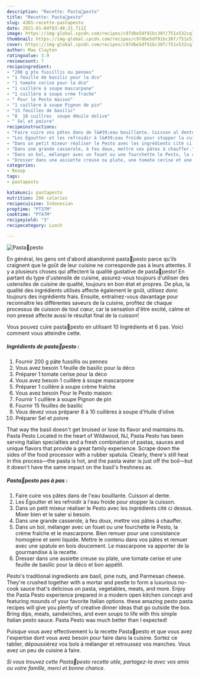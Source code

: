 ```yaml
---
description: "Recette: Pasta🌿pesto"
title: "Recette: Pasta🌿pesto"
slug: 4365-recette-pastapesto
date: 2021-01-04T03:48:21.711Z
image: https://img-global.cpcdn.com/recipes/c97dbe5df91bc38f/751x532cq70/pasta🌿pesto-photo-principale-de-la-recette.jpg
thumbnail: https://img-global.cpcdn.com/recipes/c97dbe5df91bc38f/751x532cq70/pasta🌿pesto-photo-principale-de-la-recette.jpg
cover: https://img-global.cpcdn.com/recipes/c97dbe5df91bc38f/751x532cq70/pasta🌿pesto-photo-principale-de-la-recette.jpg
author: Mae Clayton
ratingvalue: 3.9
reviewcount: 7
recipeingredient:
- "200 g pte fussillis ou pennes"
- "1 feuille de basilic pour la dco"
- "1 tomate cerise pour la dco"
- "1 cuillère à soupe mascarpone"
- "1 cuillère à soupe crme frache"
- " Pour le Pesto maison"
- "1 cuillère à soupe Pignon de pin"
- "15 feuilles de basilic"
- "8  10 cuillres  soupe dHuile dolive"
- " Sel et poivre"
recipeinstructions:
- "Faire cuire vos pâtes dans de l&#39;eau bouillante. Cuisson al dente."
- "Les Égoutter et les refroidir à l&#39;eau froide pour stopper la cuisson."
- "Dans un petit mixeur réaliser le Pesto avec les ingrédients cité ci dessus. Mixer bien et le saler si besoin."
- "Dans une grande casserole, à feu doux, mettre vos pâtes à chauffer."
- "Dans un bol, mélanger avec un fouet ou une fourchette le Pesto, la crème fraîche et le mascarpone. Bien remuer pour une consistance homogène et semi liquide. Mettre le contenu dans vos pâtes et remuer avec une spatule en bois doucement. Le mascarpone va apporter de la gourmandise à la recette."
- "Dresser dans une assiette creuse ou plate, une tomate cerise et une feuille de basilic pour la déco et bon appétit."
categories:
- Resep
tags:
- pastapesto

katakunci: pastapesto 
nutrition: 204 calories
recipecuisine: Indonesian
preptime: "PT37M"
cooktime: "PT47M"
recipeyield: "3"
recipecategory: Lunch

---
```



![Pasta🌿pesto](https://img-global.cpcdn.com/recipes/c97dbe5df91bc38f/751x532cq70/pasta🌿pesto-photo-principale-de-la-recette.jpg)

En général, les gens ont d'abord abandonné pasta🌿pesto parce qu'ils craignent que le goût de leur cuisine ne corresponde pas à leurs attentes. Il y a plusieurs choses qui affectent la qualité gustative de pasta🌿pesto! En partant du type d'ustensile de cuisine, assurez-vous toujours d'utiliser des ustensiles de cuisine de qualité, toujours en bon état et propres. De plus, la qualité des ingrédients utilisés affecte également le goût, utilisez donc toujours des ingrédients frais. Ensuite, entraînez-vous davantage pour reconnaître les différentes saveurs de la cuisine, profitez de chaque processus de cuisson de tout cœur, car la sensation d'être excité, calme et non pressé affecte aussi le résultat final de la cuisson!

<!--inarticleads1-->

Vous pouvez cuire pasta🌿pesto en utilisant 10 Ingrédients et 6 pas. Voici comment vous atteindre cette.

##### Ingrédients de pasta🌿pesto :

1. Fournir 200 g pâte fussillis ou pennes
1. Vous avez besoin 1 feuille de basilic pour la déco
1. Préparer 1 tomate cerise pour la déco
1. Vous avez besoin 1 cuillère à soupe mascarpone
1. Préparer 1 cuillère à soupe crème fraîche
1. Vous avez besoin  Pour le Pesto maison:
1. Fournir 1 cuillère à soupe Pignon de pin
1. Fournir 15 feuilles de basilic
1. Vous devez vous préparer 8 à 10 cuillères à soupe d&#39;Huile d&#39;olive
1. Préparer  Sel et poivre


That way the basil doesn&#39;t get bruised or lose its flavor and maintains its. Pasta Pesto Located in the heart of Wildwood, NJ, Pasta Pesto has been serving Italian specialties and a fresh combination of pastas, sauces and unique flavors that provide a great family experience. Scrape down the sides of the food processor with a rubber spatula. Clearly, there&#39;s still heat in this process—the pasta is hot, and the pasta water is just off the boil—but it doesn&#39;t have the same impact on the basil&#39;s freshness as. 

<!--inarticleads2-->

##### Pasta🌿pesto pas à pas :

1. Faire cuire vos pâtes dans de l&#39;eau bouillante. Cuisson al dente.
1. Les Égoutter et les refroidir à l&#39;eau froide pour stopper la cuisson.
1. Dans un petit mixeur réaliser le Pesto avec les ingrédients cité ci dessus. Mixer bien et le saler si besoin.
1. Dans une grande casserole, à feu doux, mettre vos pâtes à chauffer.
1. Dans un bol, mélanger avec un fouet ou une fourchette le Pesto, la crème fraîche et le mascarpone. Bien remuer pour une consistance homogène et semi liquide. Mettre le contenu dans vos pâtes et remuer avec une spatule en bois doucement. Le mascarpone va apporter de la gourmandise à la recette.
1. Dresser dans une assiette creuse ou plate, une tomate cerise et une feuille de basilic pour la déco et bon appétit.


Pesto&#39;s traditional ingredients are basil, pine nuts, and Parmesan cheese. They&#39;re crushed together with a mortar and pestle to form a luxurious no-cook sauce that&#39;s delicious on pasta, vegetables, meats, and more. Enjoy the Pasta Pesto experience prepared in a modern open kitchen concept and featuring mounds of your favorite Italian options. these amazing pesto pasta recipes will give you plenty of creative dinner ideas that go outside the box. Bring dips, meats, sandwiches, and even soups to life with this simple Italian pesto sauce. Pasta Pesto was much better than I expected! 

<!--inarticleads1-->

<p>
Puisque vous avez effectivement lu la recette Pasta🌿pesto et que vous avez l'expertise dont vous avez besoin pour faire dans la cuisine. Sortez ce tablier, dépoussiérez vos bols à mélanger et retroussez vos manches. Vous avez un peu de cuisine à faire.
</p>

<p>
<i>Si vous trouvez cette Pasta🌿pesto recette utile, partagez-la avec vos amis ou votre famille, merci et bonne chance.</i>
</p>
